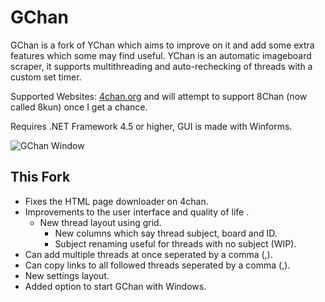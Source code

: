 # GChan
GChan is a fork of YChan which aims to improve on it and add some extra features which some may find useful. YChan is an automatic imageboard scraper, it supports multithreading and auto-rechecking of threads with a custom set timer.

Supported Websites: [4chan.org](http://4chan.org/) and will attempt to support 8Chan (now called 8kun) once I get a chance.

Requires .NET Framework 4.5 or higher, GUI is made with Winforms.

![GChan Window](https://i.imgur.com/K3gBBsM.png)

## This Fork
* Fixes the HTML page downloader on 4chan.
* Improvements to the user interface and quality of life   .
    * New thread layout using grid.
        * New columns which say thread subject, board and ID.
        * Subject renaming useful for threads with no subject (WIP).
* Can add multiple threads at once seperated by a comma (,).
* Can copy links to all followed threads seperated by a comma (,).
* New settings layout.
* Added option to start GChan with Windows.
